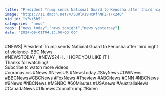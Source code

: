 ```yaml
---
title: "President Trump sends National Guard to Kenosha after third night of violence- BBC News"
image: "https://s1.dmcdn.net/v/SQRlv1VHxRfnNFZFa/x240"
vid_id: "x7vt5h5"
categories: "news"
tags: ["news today","news tonight","news yesterday"]
date: "2020-09-01T04:25:06+03:00"
---
```

#NEWS| President Trump sends National Guard to Kenosha after third night of violence- BBC News  <br>#NEWSTODAY , #NEWS24H . I HOPE YOU LIKE IT !  <br>Thanks for watching!  <br>Subcribe to watch more videos  <br>#coronavirus #News #NewsUS #NewsToday #SkyNews #DWNews #BBCNews #CBCNews #FoxNews #Theview #ABCNews #CNN #NBCNews #9News #NBCNews #MSNBC #60Minutes #USAnews #AustraliaNews #CanadaNews #Uknews #donaltrump #Biden  <br>
